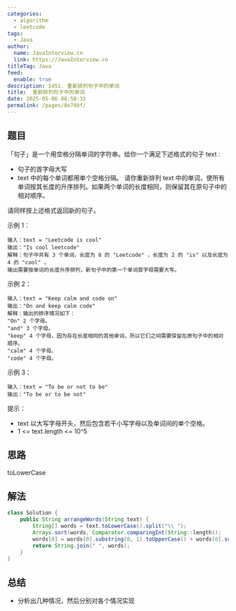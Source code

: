 ```yaml
---
categories: 
  - algorithm
  - leetcode
tags: 
  - Java
author: 
  name: JavaInterview.cn
  link: https://JavaInterview.cn
titleTag: Java
feed: 
  enable: true
description: 1451. 重新排列句子中的单词
title:  重新排列句子中的单词
date: 2025-05-06 08:58:31
permalink: /pages/8e74bf/
---
```


## 题目

「句子」是一个用空格分隔单词的字符串。给你一个满足下述格式的句子 text :

* 句子的首字母大写
* text 中的每个单词都用单个空格分隔。
请你重新排列 text 中的单词，使所有单词按其长度的升序排列。如果两个单词的长度相同，则保留其在原句子中的相对顺序。

请同样按上述格式返回新的句子。



示例 1：

    输入：text = "Leetcode is cool"
    输出："Is cool leetcode"
    解释：句子中共有 3 个单词，长度为 8 的 "Leetcode" ，长度为 2 的 "is" 以及长度为 4 的 "cool" 。
    输出需要按单词的长度升序排列，新句子中的第一个单词首字母需要大写。
示例 2：

    输入：text = "Keep calm and code on"
    输出："On and keep calm code"
    解释：输出的排序情况如下：
    "On" 2 个字母。
    "and" 3 个字母。
    "keep" 4 个字母，因为存在长度相同的其他单词，所以它们之间需要保留在原句子中的相对顺序。
    "calm" 4 个字母。
    "code" 4 个字母。
示例 3：

    输入：text = "To be or not to be"
    输出："To be or to be not"


提示：

* text 以大写字母开头，然后包含若干小写字母以及单词间的单个空格。
* 1 <= text.length <= 10^5

## 思路

toLowerCase

## 解法
```java
class Solution {
    public String arrangeWords(String text) {
        String[] words = text.toLowerCase().split("\\ ");
        Arrays.sort(words, Comparator.comparingInt(String::length));
        words[0] = words[0].substring(0, 1).toUpperCase() + words[0].substring(1);;
        return String.join(" ", words);
    }
}

```

## 总结

- 分析出几种情况，然后分别对各个情况实现 
